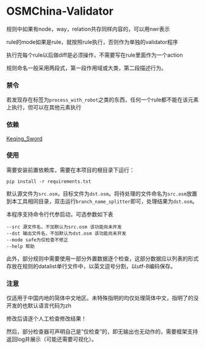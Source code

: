 # OSMChina-Validator

规则中如果有node，way，relation共存同样内容的，可以用nwr表示

rule的mode如果是rule，就按照rule执行，否则作为单独的validator程序

执行完每个rule以后做diff是必须操作，不需要写在rule里面作为一个action

规则命名一般采用两段式，第一段作用域或大类，第二段描述行为。

### 禁令

若发现存在标签为```process_with_robot```之类的东西，任何一个rule都不能在该元素上执行，但可以在其他元素执行

### 依赖

[Keqing_Sword](https://github.com/OSMChina/OSMChina-Keqing_Sword)

### 使用

需要安装前置依赖库，需要在本项目的根目录下运行：

```shell
pip install -r requirements.txt
```

默认源文件为`src.osm`，目标文件为`dst.osm`。将待处理的文件命名为`src.osm`放置到本工具相同目录，双击运行`branch_name_splitter`即可，处理结果为`dst.osm`。

本程序支持命令行代参启动，可选参数如下表

```
--src 源文件名，不加默认为src.osm 该功能尚未开发
--dst 输出文件名，不加默认为dst.osm 该功能尚未开发
--mode safe为仅检查不修正
--help 帮助
```

此外，部分规则中需要使用一部分外置数据逐个检查，这部分数据应以列表的形式存放在规则的datalist单行文件中，以英文逗号分割，以utf-8编码保存。

### 注意

仅适用于中国内地的简体中文地区。未特殊指明的均仅处理简体中文，指明了的没开发的也默认语言代码为zh

修改后请逐个人工检查修改结果！

然后，部分检查器可声明自己是“仅检查”的，即无输出也无动作的，需要框架支持返回log并展示（可能还需要可视化）。
